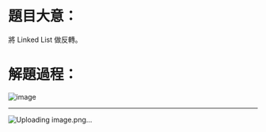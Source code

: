 # 題目大意：
將 Linked List 做反轉。

# 解題過程：
![image](https://github.com/00757129/Leetcode/assets/58520935/07a63f29-b03b-4def-82e1-3bf9e23dcd6f)

-----------------------------
![Uploading image.png…]()

